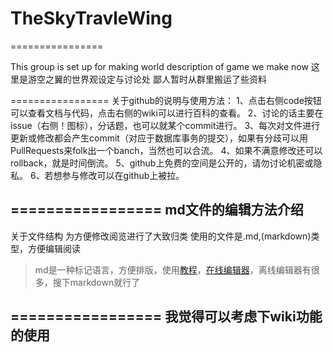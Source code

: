 TheSkyTravleWing
================


================

This group is set up for making world description of game we make now
这里是游空之翼的世界观设定与讨论处
鄙人暂时从群里搬运了些资料 

=================
关于github的说明与使用方法：
1、点击右侧code按钮可以查看文档与代码，点击右侧的wiki可以进行百科的查看。
2、讨论的话主要在issue（右侧！图标），分话题，也可以就某个commit进行。
3、每次对文件进行更新或修改都会产生commit（对应于数据库事务的提交），如果有分歧可以用PullRequests来folk出一个banch，当然也可以合流。
4、如果不满意修改还可以rollback，就是时间倒流。
5、github上免费的空间是公开的，请勿讨论机密或隐私。
6、若想参与修改可以在github上被拉。

=================
md文件的编辑方法介绍
-----------------
关于文件结构
为方便修改阅览进行了大致归类
使用的文件是.md,(markdown)类型，方便编辑阅读
>md是一种标记语言，方便排版，使用[教程](http://wowubuntu.com/markdown/ "网上随便找的")，[在线编辑器](http://mahua.jser.me "可以导出文件的一个")，离线编辑器有很多，搜下markdown就行了

=================
我觉得可以考虑下wiki功能的使用
-----------------
